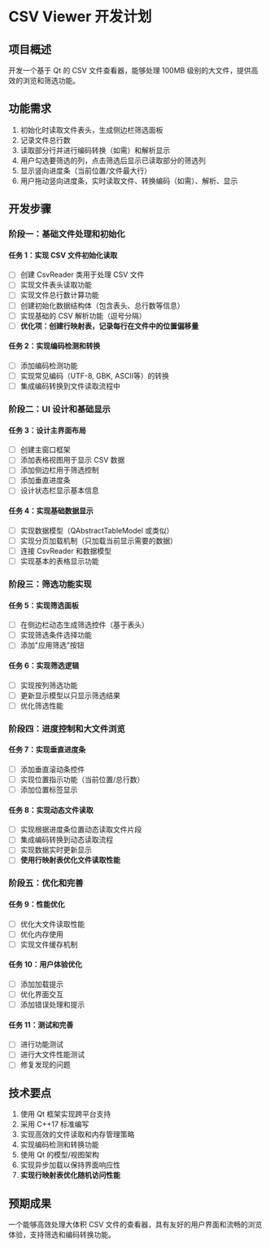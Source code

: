 # CSV Viewer 开发计划

## 项目概述

开发一个基于 Qt 的 CSV 文件查看器，能够处理 100MB 级别的大文件，提供高效的浏览和筛选功能。

## 功能需求

1. 初始化时读取文件表头，生成侧边栏筛选面板
2. 记录文件总行数
3. 读取部分行并进行编码转换（如需）和解析显示
4. 用户勾选要筛选的列，点击筛选后显示已读取部分的筛选列
5. 显示竖向进度条（当前位置/文件最大行）
6. 用户拖动竖向进度条，实时读取文件、转换编码（如需）、解析、显示

## 开发步骤

### 阶段一：基础文件处理和初始化

#### 任务 1：实现 CSV 文件初始化读取
- [ ] 创建 CsvReader 类用于处理 CSV 文件
- [ ] 实现文件表头读取功能
- [ ] 实现文件总行数计算功能
- [ ] 创建初始化数据结构体（包含表头、总行数等信息）
- [ ] 实现基础的 CSV 解析功能（逗号分隔）
- [ ] **优化项：创建行映射表，记录每行在文件中的位置偏移量**

#### 任务 2：实现编码检测和转换
- [ ] 添加编码检测功能
- [ ] 实现常见编码（UTF-8, GBK, ASCII等）的转换
- [ ] 集成编码转换到文件读取流程中

### 阶段二：UI 设计和基础显示

#### 任务 3：设计主界面布局
- [ ] 创建主窗口框架
- [ ] 添加表格视图用于显示 CSV 数据
- [ ] 添加侧边栏用于筛选控制
- [ ] 添加垂直进度条
- [ ] 设计状态栏显示基本信息

#### 任务 4：实现基础数据显示
- [ ] 实现数据模型（QAbstractTableModel 或类似）
- [ ] 实现分页加载机制（只加载当前显示需要的数据）
- [ ] 连接 CsvReader 和数据模型
- [ ] 实现基本的表格显示功能

### 阶段三：筛选功能实现

#### 任务 5：实现筛选面板
- [ ] 在侧边栏动态生成筛选控件（基于表头）
- [ ] 实现筛选条件选择功能
- [ ] 添加"应用筛选"按钮

#### 任务 6：实现筛选逻辑
- [ ] 实现按列筛选功能
- [ ] 更新显示模型以只显示筛选结果
- [ ] 优化筛选性能

### 阶段四：进度控制和大文件浏览

#### 任务 7：实现垂直进度条
- [ ] 添加垂直滚动条控件
- [ ] 实现位置指示功能（当前位置/总行数）
- [ ] 添加位置标签显示

#### 任务 8：实现动态文件读取
- [ ] 实现根据进度条位置动态读取文件片段
- [ ] 集成编码转换到动态读取流程
- [ ] 实现数据实时更新显示
- [ ] **使用行映射表优化文件读取性能**

### 阶段五：优化和完善

#### 任务 9：性能优化
- [ ] 优化大文件读取性能
- [ ] 优化内存使用
- [ ] 实现文件缓存机制

#### 任务 10：用户体验优化
- [ ] 添加加载提示
- [ ] 优化界面交互
- [ ] 添加错误处理和提示

#### 任务 11：测试和完善
- [ ] 进行功能测试
- [ ] 进行大文件性能测试
- [ ] 修复发现的问题

## 技术要点

1. 使用 Qt 框架实现跨平台支持
2. 采用 C++17 标准编写
3. 实现高效的文件读取和内存管理策略
4. 实现编码检测和转换功能
5. 使用 Qt 的模型/视图架构
6. 实现异步加载以保持界面响应性
7. **实现行映射表优化随机访问性能**

## 预期成果

一个能够高效处理大体积 CSV 文件的查看器，具有友好的用户界面和流畅的浏览体验，支持筛选和编码转换功能。